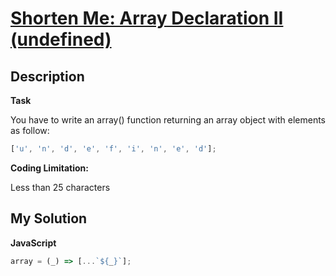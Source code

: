 # [Shorten Me: Array Declaration II (undefined)](https://www.codewars.com/kata/5a54c56cb6be5311850014df)

## Description

**Task**

You have to write an array() function returning an array object with elements as follow:

```js
['u', 'n', 'd', 'e', 'f', 'i', 'n', 'e', 'd'];
```

**Coding Limitation:**

Less than 25 characters

## My Solution

**JavaScript**

```js
array = (_) => [...`${_}`];
```
